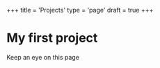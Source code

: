 +++
title = 'Projects'
type = 'page'
draft = true
+++

# My first project

Keep an eye on this page
